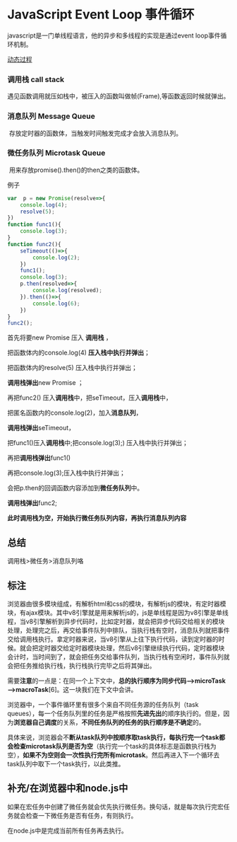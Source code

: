 # JavaScript Event Loop 事件循环

javascript是一门单线程语言，他的异步和多线程的实现是通过event loop事件循环机制。

[动态过程](https://www.bilibili.com/video/BV1kf4y1U7Ln)

### 调用栈 call stack

​		遇见函数调用就压如栈中，被压入的函数叫做帧(Frame),等函数返回时候就弹出。

### 消息队列  Message Queue

​		存放定时器的函数体，当触发时间触发完成才会放入消息队列。

### 微任务队列  Microtask Queue

​		用来存放promise().then()的then之类的函数体。



例子

```javascript
var  p = new Promise(resolve=>{
	console.log(4);
	resolve(5);
})
function func1(){
	console.log(3);
}
function func2(){
	seTimeout(()=>{
		console.log(2);
	})
	func1();
	console.log(3);
	p.then(resolved=>{
		console.log(resolved);
	}).then(()=>{
		console.log(6);
	})
}
func2();
```

首先将要new Promise 压入 **调用栈** ，

把函数体内的console.log(4) **压入栈中执行并弹出**；

把函数体内的resolve(5) 压入栈中执行并弹出；

**调用栈弹出**new Promise ；

再把func2() 压入**调用栈**中，把seTimeout，压入**调用栈**中，

把匿名函数内的console.log(2)，加入**消息队列**，

**调用栈弹出**seTimeout，

把func1()压入**调用栈**中;把console.log(3);) 压入栈中执行并弹出；

再把**调用栈弹出**func1()

再把console.log(3);压入栈中执行并弹出；

会把p.then的回调函数内容添加到**微任务队列**中。

**调用栈弹出**func2;

**此时调用栈为空，开始执行微任务队列内容，再执行消息队列内容**



## 总结

调用栈>微任务>消息队列咯

## 标注

浏览器由很多模块组成，有解析html和css的模块，有解析js的模块，有定时器模块，有ajax模块。其中v8引擎就是用来解析js的，js是单线程是因为v8引擎是单线程，当v8引擎解析到异步代码时，比如定时器，就会把异步代码交给相关的模块处理，处理完之后，再交给事件队列中排队，当执行栈有空时，消息队列就把事件交给调用栈执行。拿定时器来说，当v8引擎从上往下执行代码，读到定时器的时候。就会把定时器交给定时器模块处理，然后v8引擎继续执行代码，定时器模块会计时，当时间到了，就会把任务交给事件队列，当执行栈有空闲时，事件队列就会把任务推给执行栈，执行栈执行完毕之后将其弹出。





需要**注意**的一点是：在同一个上下文中，**总的执行顺序为同步代码—>microTask—>macroTask**[6]。这一块我们在下文中会讲。

浏览器中，一个事件循环里有很多个来自不同任务源的任务队列（task queues），每一个任务队列里的任务是严格按照**先进先出**的顺序执行的。但是，因为**浏览器自己调度**的关系，**不同任务队列的任务的执行顺序是不确定**的。

具体来说，浏览器会不**断从task队列中按顺序取task执行，每执行完一个task都会检查microtask队列是否为空**（执行完一个task的具体标志是函数执行栈为空），**如果不为空则会一次性执行完所有microtask**。然后再进入下一个循环去task队列中取下一个task执行，以此类推。





## 补充/在浏览器中和node.js中

如果在宏任务中创建了微任务就会优先执行微任务。换句话，就是每次执行完宏任务就会检查一下微任务是否有任务，有则执行。

在node.js中是完成当前所有任务再去执行。